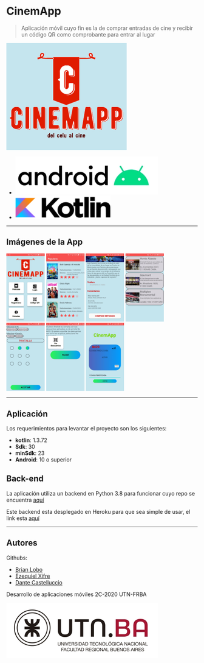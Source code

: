 # CinemApp

> Aplicación móvil cuyo fin es la de comprar entradas de cine y recibir un código QR como comprobante para entrar al lugar

![1](img/cinemap_logo.png)

* ![1](img/android.jpg)
* ![1](img/kotlin.png)

---

## Imágenes de la App

<img src="img/app/menu.jpeg" width="20%">
<img src="img/app/peliculas.jpeg" width="20%">
<img src="img/app/detalle.jpeg" width="20%">
<img src="img/app/cines.jpeg" width="20%">
<img src="img/app/butacas.jpeg" width="20%">
<img src="img/app/descuentos.jpeg" width="20%">
<img src="img/app/tarjeta.jpeg" width="20%">

---

## Aplicación

Los requerimientos para levantar el proyecto son los siguientes:

* **kotlin**: 1.3.72
* **Sdk**: 30
* **minSdk**: 23
* **Android**: 10 o superior

## Back-end

La aplicación utiliza un backend en Python 3.8 para funcionar cuyo repo se encuentra [aquí](https://github.com/brianwolf/utn-2020-2c-desa-mobile)

Este backend esta desplegado en Heroku para que sea simple de usar, el link esta [aquí](https://utn-2020-2c-desa-mobile.herokuapp.com/)

---

## Autores

Githubs:

* [Brian Lobo](https://github.com/brianwolf)
* [Ezequiel Xifre](https://github.com/e-xifre)
* [Dante Castelluccio](https://github.com/DanteCaste)

Desarrollo de aplicaciones móviles 2C-2020 UTN-FRBA

![1](img/utn.jpg)
